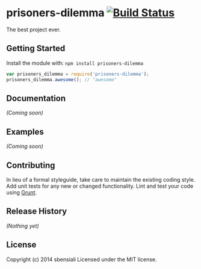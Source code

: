 # prisoners-dilemma [![Build Status](https://secure.travis-ci.org/SalimBensiali/prisoners-dilemma.png?branch=master)](http://travis-ci.org/SalimBensiali/prisoners-dilemma)

The best project ever.

## Getting Started
Install the module with: `npm install prisoners-dilemma`

```javascript
var prisoners_dilemma = require('prisoners-dilemma');
prisoners_dilemma.awesome(); // "awesome"
```

## Documentation
_(Coming soon)_

## Examples
_(Coming soon)_

## Contributing
In lieu of a formal styleguide, take care to maintain the existing coding style. Add unit tests for any new or changed functionality. Lint and test your code using [Grunt](http://gruntjs.com/).

## Release History
_(Nothing yet)_

## License
Copyright (c) 2014 sbensiali
Licensed under the MIT license.